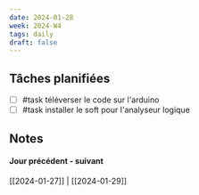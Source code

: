 ```yaml
---
date: 2024-01-28
week: 2024-W4
tags: daily
draft: false 
---
```


## Tâches planifiées

- [ ] #task téléverser le code sur l'arduino
- [ ] #task installer le soft pour l'analyseur logique

## Notes


#### Jour précédent - suivant 
[[2024-01-27]] | [[2024-01-29]]